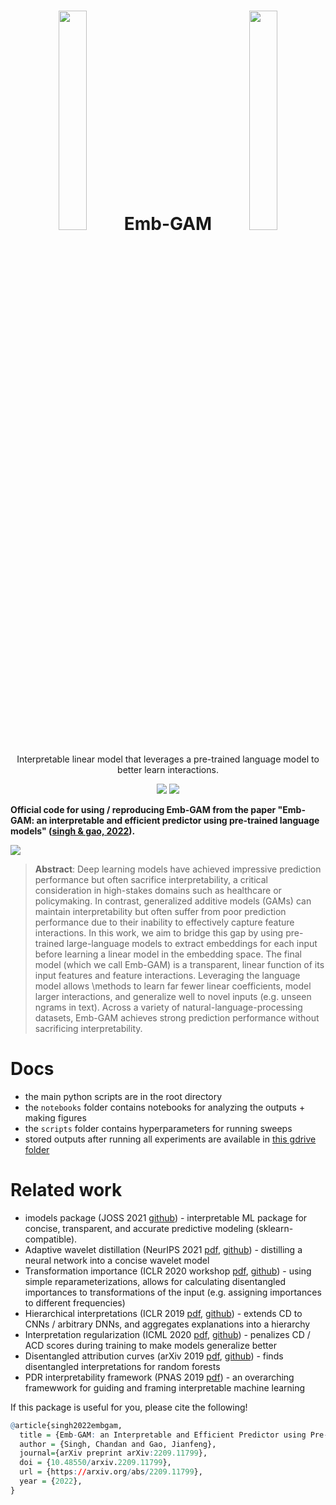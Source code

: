 <h1 align="center">   <img src="https://csinva.io/emb-gam/embgam_gif.gif" width="30%"> Emb-GAM <img src="https://csinva.io/emb-gam/embgam_gif.gif" width="30%"></h1>
<p align="center"> Interpretable linear model that leverages a pre-trained language model to better learn interactions.
</p>

<p align="center">
  <img src="https://img.shields.io/badge/license-mit-blue.svg">
  <img src="https://img.shields.io/badge/python-3.6--3.8-blue">
</p>  


<b>Official code for using / reproducing Emb-GAM from the paper "Emb-GAM: an interpretable and efficient predictor using pre-trained language models" (<a href="https://arxiv.org/abs/2209.11799">singh & gao, 2022</a>).
</b>

<img src="https://csinva.io/emb-gam/intro_emb_gam.svg?sanitize=True">

<blockquote>
<b>Abstract</b>: Deep learning models have achieved impressive prediction performance but often sacrifice interpretability, a critical consideration in high-stakes domains such as healthcare or policymaking.
In contrast, generalized additive models (GAMs) can maintain interpretability but often suffer from poor prediction performance due to their inability to effectively capture feature interactions.
In this work, we aim to bridge this gap by using pre-trained large-language models to extract embeddings for each input before learning a linear model in the embedding space.
The final model (which we call Emb-GAM) is a transparent, linear function of its input features and feature interactions.
Leveraging the language model allows \methods to learn far fewer linear coefficients, model larger interactions, and generalize well to novel inputs (e.g. unseen ngrams in text).
Across a variety of natural-language-processing datasets, Emb-GAM achieves strong prediction performance without sacrificing interpretability.</blockquote>


# Docs
- the main python scripts are in the root directory
- the `notebooks` folder contains notebooks for analyzing the outputs + making figures
- the `scripts` folder contains hyperparameters for running sweeps
- stored outputs after running all experiments are available in [this gdrive folder](https://drive.google.com/file/d/1C5ooDIlFdPxROufWWjlPr4Wmx8hDYBnh/view?usp=sharing)

# Related work
- imodels package (JOSS 2021 [github](https://github.com/csinva/imodels)) - interpretable ML package for concise, transparent, and accurate predictive modeling (sklearn-compatible).
- Adaptive wavelet distillation (NeurIPS 2021 [pdf](https://arxiv.org/abs/2107.09145), [github](https://github.com/Yu-Group/adaptive-wavelets)) - distilling a neural network into a concise wavelet model
- Transformation importance (ICLR 2020 workshop [pdf](https://arxiv.org/abs/2003.01926), [github](https://github.com/csinva/transformation-importance)) - using simple reparameterizations, allows for calculating disentangled importances to transformations of the input (e.g. assigning importances to different frequencies)
- Hierarchical interpretations (ICLR 2019 [pdf](https://openreview.net/pdf?id=SkEqro0ctQ), [github](https://github.com/csinva/hierarchical-dnn-interpretations)) - extends CD to CNNs / arbitrary DNNs, and aggregates explanations into a hierarchy
- Interpretation regularization (ICML 2020 [pdf](https://arxiv.org/abs/1909.13584), [github](https://github.com/laura-rieger/deep-explanation-penalization)) - penalizes CD / ACD scores during training to make models generalize better
- Disentangled attribution curves (arXiv 2019 [pdf](https://arxiv.org/abs/1905.07631), [github](https://github.com/csinva/disentangled-attribution-curves)) - finds disentangled interpretations for random forests
- PDR interpretability framework (PNAS 2019 [pdf](https://arxiv.org/abs/1901.04592)) - an overarching framewwork for guiding and framing interpretable machine learning


If this package is useful for you, please cite the following!

```r
@article{singh2022embgam,
  title = {Emb-GAM: an Interpretable and Efficient Predictor using Pre-trained Language Models},
  author = {Singh, Chandan and Gao, Jianfeng},
  journal={arXiv preprint arXiv:2209.11799},
  doi = {10.48550/arxiv.2209.11799},
  url = {https://arxiv.org/abs/2209.11799},
  year = {2022},
}

```
